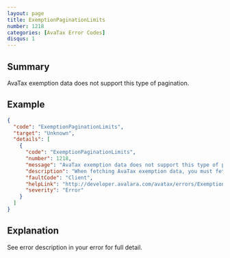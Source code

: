 ```yaml
---
layout: page
title: ExemptionPaginationLimits
number: 1218
categories: [AvaTax Error Codes]
disqus: 1
---
```


## Summary

AvaTax exemption data does not support this type of pagination.

## Example

```json
{
  "code": "ExemptionPaginationLimits",
  "target": "Unknown",
  "details": [
    {
      "code": "ExemptionPaginationLimits",
      "number": 1218,
      "message": "AvaTax exemption data does not support this type of pagination.",
      "description": "When fetching AvaTax exemption data, you must fetch on a per-page basis where all pages have equal size.  You attempted to fetch -0- records with a page size of -1-.",
      "faultCode": "Client",
      "helpLink": "http://developer.avalara.com/avatax/errors/ExemptionPaginationLimits",
      "severity": "Error"
    }
  ]
}
```

## Explanation

See error description in your error for full detail.
